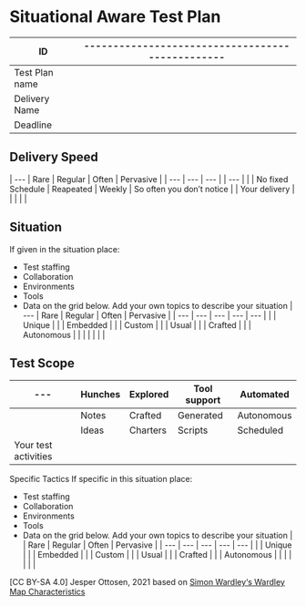 # Situational Aware Test Plan
| ID | ------------------------------------------------ |
| --------------- | ------------------------------------------------ |
| Test Plan name  |                                                  |
| Delivery Name   |                                                  |
| Deadline        |                                                  |

## Delivery Speed
| ---           | Rare              | Regular   | Often  | Pervasive                 |
| ---           | ---               | ---       |        | ---                       |
|               | No fixed Schedule | Reapeated | Weekly | So often you don’t notice |
| Your delivery |                   |           |        |                           |

## Situation
If given in the situation place: 
* Test staffing
* Collaboration 
* Environments
* Tools
* Data 
on the grid below. Add your own topics to describe your situation
| ---           | Rare    | Regular | Often | Pervasive  |
| ---           | ---     | ---     | ---   | ---        |
|               | Unique  |         |       | Embedded   |
|               | Custom  |         |       | Usual      |
|               | Crafted |         |       | Autonomous |
|               |         |         |       |            |

## Test Scope
| ---                  | Hunches             | Explored | Tool support | Automated  |
| ---                  | ---                 | ---      | ---          | ---        |
|                      | Notes               | Crafted  | Generated    | Autonomous |
|                      | Ideas               | Charters | Scripts      | Scheduled  |
| Your test activities |                     |          |              |            |

Specific Tactics
If specific in this situation place:
* Test staffing
* Collaboration 
* Environments
* Tools
* Data 
on the grid below. Add your own topics to describe your situation
|               | Rare    | Regular | Often | Pervasive  |
| ---           | ---     | ---     | ---   | ---        |
|               | Unique  |         |       | Embedded   |
|               | Custom  |         |       | Usual      |
|               | Crafted |         |       | Autonomous |
|               |         |         |       |            |

 [CC BY-SA 4.0] Jesper Ottosen, 2021 based on [Simon Wardley‘s Wardley Map Characteristics](https://blog.gardeviance.org/2016/04/whats-in-wardley-map-and-need-for-cheat.html)
